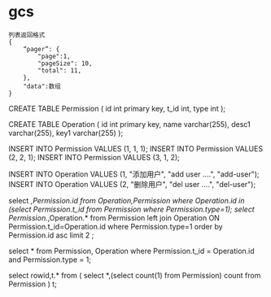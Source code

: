 # gcs


```
列表返回格式
{
	“pager”: {
		"page":1,
		"pageSize": 10,
		"total": 11,
	},
	"data":数组
}
```

CREATE TABLE Permission
(
id int primary key,
t_id int,
type int
);

CREATE TABLE Operation
(
id int primary key,
name varchar(255),
desc1 varchar(255),
key1 varchar(255)
);


INSERT INTO Permission VALUES (1, 1, 1);
INSERT INTO Permission VALUES (2, 2, 1);
INSERT INTO Permission VALUES (3, 1, 2);


INSERT INTO Operation VALUES (1, "添加用户", "add user ....", "add-user");
INSERT INTO Operation VALUES (2, "删除用户", "del user ....", "del-user");


select *,Permission.id from Operation,Permission where Operation.id 
in (select Permission.t_id from Permission where Permission.type=1);
select Permission.*,Operation.* from Permission
left
join 
Operation 
ON Permission.t_id=Operation.id
where Permission.type=1 
order by Permission.id asc limit 2 ;

select * from Permission, Operation where Permission.t_id = Operation.id
and Permission.type = 1;


select rowid,t.* from ( select *,(select count(1) from Permission) count from Permission ) t;